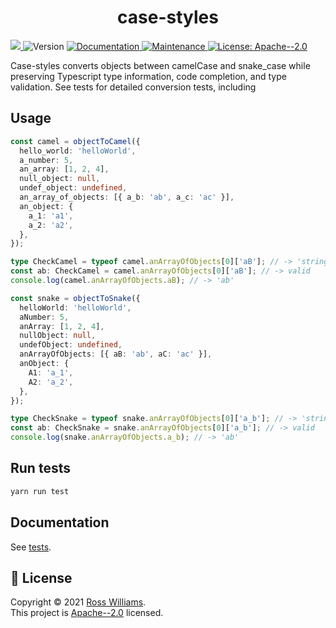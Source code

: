 <h1 align="center">case-styles</h1>
<p>
  <a href="https://codecov.io/gh/RossWilliams/case-styles">
    <img src="https://codecov.io/gh/RossWilliams/case-styles/branch/main/graph/badge.svg?token=LO2GB8K44W"/>
  </a>
  <img alt="Version" src="https://img.shields.io/badge/version-1.0.0-blue.svg?cacheSeconds=2592000" />
  <a href="https://github.com/RossWilliams/case-styles#readme" target="_blank">
    <img alt="Documentation" src="https://img.shields.io/badge/documentation-yes-brightgreen.svg" />
  </a>
  <a href="https://github.com/RossWilliams/case-styles/graphs/commit-activity" target="_blank">
    <img alt="Maintenance" src="https://img.shields.io/badge/Maintained%3F-yes-green.svg" />
  </a>
  <a href="https://github.com/RossWilliams/case-styles/blob/master/LICENSE" target="_blank">
    <img alt="License: Apache--2.0" src="https://img.shields.io/github/license/RossWilliams/case-styles" />
  </a>
</p>

Case-styles converts objects between camelCase and snake_case while preserving Typescript type information, code completion, and type validation. See tests for detailed conversion tests, including

## Usage

```typescript
const camel = objectToCamel({
  hello_world: 'helloWorld',
  a_number: 5,
  an_array: [1, 2, 4],
  null_object: null,
  undef_object: undefined,
  an_array_of_objects: [{ a_b: 'ab', a_c: 'ac' }],
  an_object: {
    a_1: 'a1',
    a_2: 'a2',
  },
});

type CheckCamel = typeof camel.anArrayOfObjects[0]['aB']; // -> 'string'
const ab: CheckCamel = camel.anArrayOfObjects[0]['aB']; // -> valid
console.log(camel.anArrayOfObjects.aB); // -> 'ab'

const snake = objectToSnake({
  helloWorld: 'helloWorld',
  aNumber: 5,
  anArray: [1, 2, 4],
  nullObject: null,
  undefObject: undefined,
  anArrayOfObjects: [{ aB: 'ab', aC: 'ac' }],
  anObject: {
    A1: 'a_1',
    A2: 'a_2',
  },
});

type CheckSnake = typeof snake.anArrayOfObjects[0]['a_b']; // -> 'string'
const ab: CheckSnake = snake.anArrayOfObjects[0]['a_b']; // -> valid
console.log(snake.anArrayOfObjects.a_b); // -> 'ab'
```

## Run tests

```sh
yarn run test
```

## Documentation

See [tests](./test/caseStyles.test.ts).

## 📝 License

Copyright © 2021 [Ross Williams](https://github.com/RossWilliams).<br />
This project is [Apache--2.0](https://github.com/RossWilliams/case-styles/blob/master/LICENSE) licensed.
